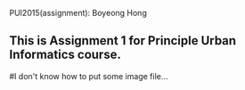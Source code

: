 PUI2015(assignment): Boyeong Hong
## This is Assignment 1 for Principle Urban Informatics course.
#I don't know how to put some image file...
